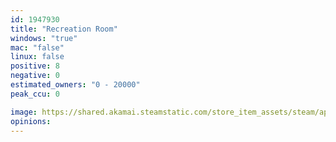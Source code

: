 ```yaml
---
id: 1947930
title: "Recreation Room"
windows: "true"
mac: "false"
linux: false
positive: 8
negative: 0
estimated_owners: "0 - 20000"
peak_ccu: 0

image: https://shared.akamai.steamstatic.com/store_item_assets/steam/apps/1947930/header.jpg?t=1655853680
opinions:
---
```


